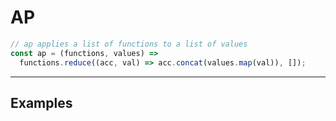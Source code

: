 # AP


```js
// ap applies a list of functions to a list of values
const ap = (functions, values) =>
  functions.reduce((acc, val) => acc.concat(values.map(val)), []);
```

---

## Examples